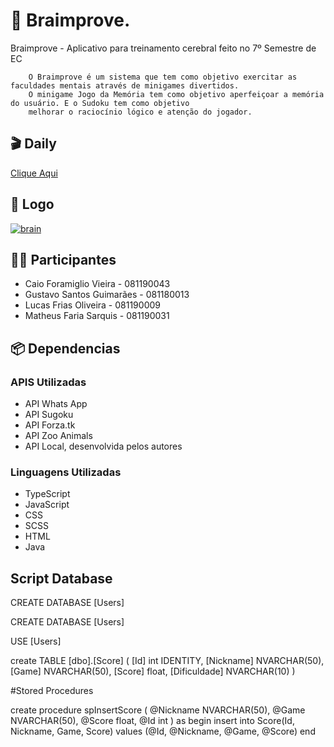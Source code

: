 # 📝 Braimprove.

Braimprove - Aplicativo para treinamento cerebral feito no 7º Semestre de EC

        O Braimprove é um sistema que tem como objetivo exercitar as faculdades mentais através de minigames divertidos.
        O minigame Jogo da Memória tem como objetivo aperfeiçoar a memória do usuário. E o Sudoku tem como objetivo
        melhorar o raciocínio lógico e atenção do jogador.
	
## 🎬 Daily 
<a href=https://youtu.be/qW2Wfh0x9RY>Clique Aqui<a/>	
## 🎈 Logo 
<a href="https://ibb.co/ByX2YBd"><img src="https://i.ibb.co/ByX2YBd/brain.png" alt="brain" border="0"></a>
## 👨‍💻  Participantes
- Caio Foramiglio Vieira   - 081190043 
- Gustavo Santos Guimarães - 081180013
- Lucas Frias Oliveira     - 081190009 
- Matheus Faria Sarquis    - 081190031

  
## 📦 Dependencias
  
###  APIS Utilizadas

- API Whats App
- API Sugoku
- API Forza.tk
- API Zoo Animals
- API Local, desenvolvida pelos autores
  
###  Linguagens Utilizadas

- TypeScript
- JavaScript
- CSS
- SCSS
- HTML
- Java


## Script Database

CREATE DATABASE [Users]

CREATE DATABASE [Users]

USE [Users]

create TABLE [dbo].[Score]
(
[Id] int IDENTITY,
[Nickname] NVARCHAR(50), 
[Game] NVARCHAR(50),
[Score] float,
[Dificuldade] NVARCHAR(10)
)

#Stored Procedures

create procedure spInsertScore
( 
@Nickname NVARCHAR(50),
@Game NVARCHAR(50),
@Score float,
@Id int ) as begin insert into Score(Id, Nickname, Game, Score)
values (@Id, @Nickname, @Game, @Score) end

